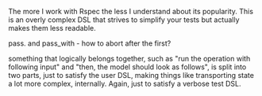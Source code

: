 The more I work with Rspec the less I understand about its popularity. This is an overly complex DSL that strives to simplify your tests but actually makes them less readable.

pass. and pass_with - how to abort after the first?


something that logically belongs together, such as "run the operation with following input" and "then, the model should look as follows", is split into two parts, just to satisfy the user DSL, making things like transporting state a lot more complex, internally. Again, just to satisfy a verbose test DSL. 
